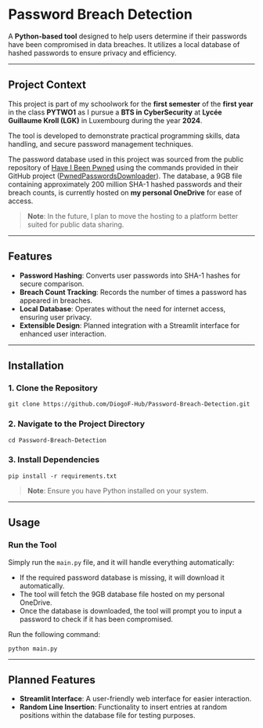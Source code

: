 # **Password Breach Detection**

A **Python-based tool** designed to help users determine if their passwords have been compromised in data breaches. It utilizes a local database of hashed passwords to ensure privacy and efficiency.

---

## **Project Context**

This project is part of my schoolwork for the **first semester** of the **first year** in the class **PYTWO1** as I pursue a **BTS in CyberSecurity** at **Lycée Guillaume Kroll (LGK)** in Luxembourg during the year **2024**. 

The tool is developed to demonstrate practical programming skills, data handling, and secure password management techniques.

The password database used in this project was sourced from the public repository of [Have I Been Pwned](https://haveibeenpwned.com/) using the commands provided in their GitHub project ([PwnedPasswordsDownloader](https://github.com/HaveIBeenPwned/PwnedPasswordsDownloader)). The database, a 9GB file containing approximately 200 million SHA-1 hashed passwords and their breach counts, is currently hosted on **my personal OneDrive** for ease of access.

> **Note**: In the future, I plan to move the hosting to a platform better suited for public data sharing.

---

## **Features**

- **Password Hashing**: Converts user passwords into SHA-1 hashes for secure comparison.
- **Breach Count Tracking**: Records the number of times a password has appeared in breaches.
- **Local Database**: Operates without the need for internet access, ensuring user privacy.
- **Extensible Design**: Planned integration with a Streamlit interface for enhanced user interaction.

---

## **Installation**

### **1. Clone the Repository**
```
git clone https://github.com/DiogoF-Hub/Password-Breach-Detection.git
```

### **2. Navigate to the Project Directory**
```
cd Password-Breach-Detection
```

### **3. Install Dependencies**
```
pip install -r requirements.txt
```
> **Note**: Ensure you have Python installed on your system.

---

## **Usage**

### **Run the Tool**
Simply run the `main.py` file, and it will handle everything automatically:
- If the required password database is missing, it will download it automatically.
- The tool will fetch the 9GB database file hosted on my personal OneDrive.
- Once the database is downloaded, the tool will prompt you to input a password to check if it has been compromised.

Run the following command:
```
python main.py
```

---

## **Planned Features**

- **Streamlit Interface**: A user-friendly web interface for easier interaction.
- **Random Line Insertion**: Functionality to insert entries at random positions within the database file for testing purposes.
